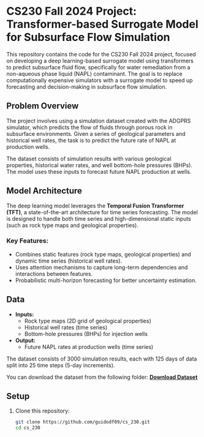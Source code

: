 # CS230 Fall 2024 Project: Transformer-based Surrogate Model for Subsurface Flow Simulation

This repository contains the code for the CS230 Fall 2024 project, focused on developing a deep learning-based surrogate model using transformers to predict subsurface fluid flow, specifically for water remediation from a non-aqueous phase liquid (NAPL) contaminant. The goal is to replace computationally expensive simulators with a surrogate model to speed up forecasting and decision-making in subsurface flow simulation.

## Problem Overview
The project involves using a simulation dataset created with the ADGPRS simulator, which predicts the flow of fluids through porous rock in subsurface environments. Given a series of geological parameters and historical well rates, the task is to predict the future rate of NAPL at production wells.

The dataset consists of simulation results with various geological properties, historical water rates, and well bottom-hole pressures (BHPs). The model uses these inputs to forecast future NAPL production at wells.

## Model Architecture
The deep learning model leverages the **Temporal Fusion Transformer (TFT)**, a state-of-the-art architecture for time series forecasting. The model is designed to handle both time series and high-dimensional static inputs (such as rock type maps and geological properties).

### Key Features:
- Combines static features (rock type maps, geological properties) and dynamic time series (historical well rates).
- Uses attention mechanisms to capture long-term dependencies and interactions between features.
- Probabilistic multi-horizon forecasting for better uncertainty estimation.

## Data
- **Inputs:** 
  - Rock type maps (2D grid of geological properties)
  - Historical well rates (time series)
  - Bottom-hole pressures (BHPs) for injection wells
- **Output:**
  - Future NAPL rates at production wells (time series)

The dataset consists of 3000 simulation results, each with 125 days of data split into 25 time steps (5-day increments).

You can download the dataset from the following folder:
[**Download Dataset**]([https://drive.google.com/drive/folders/1D-YGRyxuYXCYkTJBPbrxDju0t4iOdLRP?usp=sharing])

## Setup

1. Clone this repository:
   ```bash
   git clone https://github.com/guidodf09/cs_230.git
   cd cs_230
